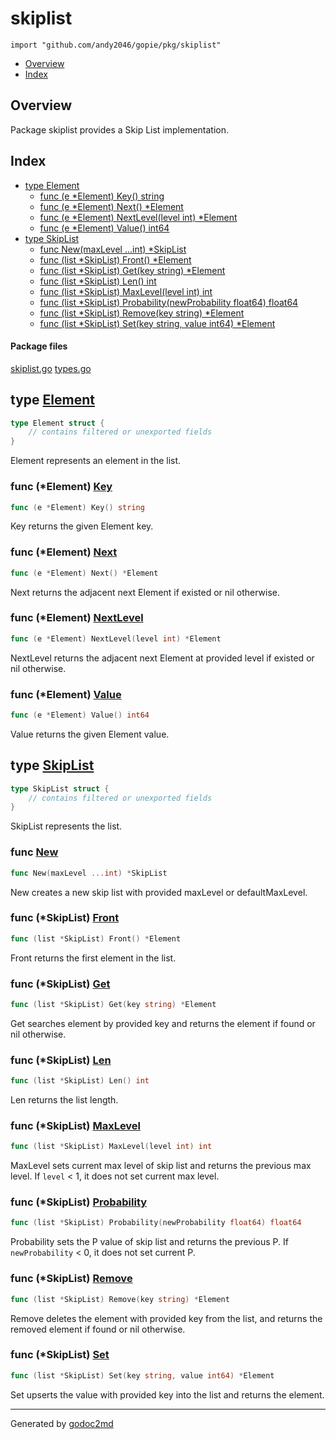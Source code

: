 

# skiplist
`import "github.com/andy2046/gopie/pkg/skiplist"`

* [Overview](#pkg-overview)
* [Index](#pkg-index)

## <a name="pkg-overview">Overview</a>
Package skiplist provides a Skip List implementation.




## <a name="pkg-index">Index</a>
* [type Element](#Element)
  * [func (e *Element) Key() string](#Element.Key)
  * [func (e *Element) Next() *Element](#Element.Next)
  * [func (e *Element) NextLevel(level int) *Element](#Element.NextLevel)
  * [func (e *Element) Value() int64](#Element.Value)
* [type SkipList](#SkipList)
  * [func New(maxLevel ...int) *SkipList](#New)
  * [func (list *SkipList) Front() *Element](#SkipList.Front)
  * [func (list *SkipList) Get(key string) *Element](#SkipList.Get)
  * [func (list *SkipList) Len() int](#SkipList.Len)
  * [func (list *SkipList) MaxLevel(level int) int](#SkipList.MaxLevel)
  * [func (list *SkipList) Probability(newProbability float64) float64](#SkipList.Probability)
  * [func (list *SkipList) Remove(key string) *Element](#SkipList.Remove)
  * [func (list *SkipList) Set(key string, value int64) *Element](#SkipList.Set)


#### <a name="pkg-files">Package files</a>
[skiplist.go](/src/github.com/andy2046/gopie/pkg/skiplist/skiplist.go) [types.go](/src/github.com/andy2046/gopie/pkg/skiplist/types.go) 






## <a name="Element">type</a> [Element](/src/target/types.go?s=153:215#L14)
``` go
type Element struct {
    // contains filtered or unexported fields
}
```
Element represents an element in the list.










### <a name="Element.Key">func</a> (\*Element) [Key](/src/target/types.go?s=527:557#L34)
``` go
func (e *Element) Key() string
```
Key returns the given Element key.




### <a name="Element.Next">func</a> (\*Element) [Next](/src/target/types.go?s=743:776#L44)
``` go
func (e *Element) Next() *Element
```
Next returns the adjacent next Element if existed or nil otherwise.




### <a name="Element.NextLevel">func</a> (\*Element) [NextLevel](/src/target/types.go?s=897:944#L49)
``` go
func (e *Element) NextLevel(level int) *Element
```
NextLevel returns the adjacent next Element at provided level if existed or nil otherwise.




### <a name="Element.Value">func</a> (\*Element) [Value](/src/target/types.go?s=619:650#L39)
``` go
func (e *Element) Value() int64
```
Value returns the given Element value.




## <a name="SkipList">type</a> [SkipList](/src/target/types.go?s=252:485#L21)
``` go
type SkipList struct {
    // contains filtered or unexported fields
}
```
SkipList represents the list.







### <a name="New">func</a> [New](/src/target/skiplist.go?s=269:304#L17)
``` go
func New(maxLevel ...int) *SkipList
```
New creates a new skip list with provided maxLevel or defaultMaxLevel.





### <a name="SkipList.Front">func</a> (\*SkipList) [Front](/src/target/skiplist.go?s=814:852#L34)
``` go
func (list *SkipList) Front() *Element
```
Front returns the first element in the list.




### <a name="SkipList.Get">func</a> (\*SkipList) [Get](/src/target/skiplist.go?s=2937:2983#L116)
``` go
func (list *SkipList) Get(key string) *Element
```
Get searches element by provided key and returns the element if found or nil otherwise.




### <a name="SkipList.Len">func</a> (\*SkipList) [Len](/src/target/skiplist.go?s=914:945#L39)
``` go
func (list *SkipList) Len() int
```
Len returns the list length.




### <a name="SkipList.MaxLevel">func</a> (\*SkipList) [MaxLevel](/src/target/skiplist.go?s=1157:1202#L47)
``` go
func (list *SkipList) MaxLevel(level int) int
```
MaxLevel sets current max level of skip list and returns the previous max level.
If `level` < 1, it does not set current max level.




### <a name="SkipList.Probability">func</a> (\*SkipList) [Probability](/src/target/skiplist.go?s=4681:4746#L191)
``` go
func (list *SkipList) Probability(newProbability float64) float64
```
Probability sets the P value of skip list and returns the previous P.
If `newProbability` < 0, it does not set current P.




### <a name="SkipList.Remove">func</a> (\*SkipList) [Remove](/src/target/skiplist.go?s=3444:3493#L141)
``` go
func (list *SkipList) Remove(key string) *Element
```
Remove deletes the element with provided key from the list,
and returns the removed element if found or nil otherwise.




### <a name="SkipList.Set">func</a> (\*SkipList) [Set](/src/target/skiplist.go?s=2238:2297#L86)
``` go
func (list *SkipList) Set(key string, value int64) *Element
```
Set upserts the value with provided key into the list and returns the element.








- - -
Generated by [godoc2md](http://godoc.org/github.com/davecheney/godoc2md)
